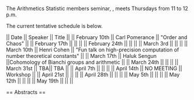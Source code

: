 The Arithmetics Statistic members seminar, , meets Thursdays
from 11 to 12 p.m. 

The current tentative schedule is below.


|| Date || Speaker || Title ||
|| February 10th     || Carl Pomerance           || "Order and Chaos"   ||
|| February 17th    ||         ||  ||
|| February 24th    ||            || ||
|| March 3rd        ||     || ||
|| March 10th       ||  Henri Cohen         || "Fun talk on high-precision computation of number theoretical constants" ||
|| March 17th       || Haluk Sengun ||Cohomology of Bianchi groups and arithmetic ||
|| March 24th       ||  ||  ||
|| March 31st       ||  TBA|| TBA ||
|| April 7th        ||  || ||
|| April 14th       || NO MEETING || Workshop ||
|| April 21st       ||  || ||
|| April 28th       ||  || ||
|| May 5th          || || ||
|| May 12th          || || ||
|| May 19th         || || ||


== Abstracts ==
